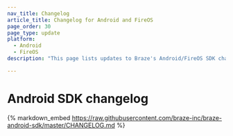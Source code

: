 ```yaml
---
nav_title: Changelog
article_title: Changelog for Android and FireOS
page_order: 30
page_type: update
platform: 
  - Android
  - FireOS
description: "This page lists updates to Braze's Android/FireOS SDK changelog."

---
```


# Android SDK changelog

{% markdown_embed https://raw.githubusercontent.com/braze-inc/braze-android-sdk/master/CHANGELOG.md %}
